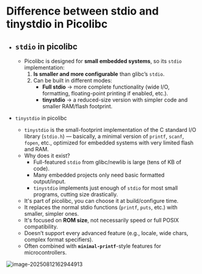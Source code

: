 # Difference between stdio and tinystdio in Picolibc

- ## `stdio` in picolibc

  - Picolibc is designed for **small embedded systems**, so its `stdio` implementation:
    1. **Is smaller and more configurable** than glibc’s `stdio`.
    2. Can be built in different modes:
       - **Full stdio** → more complete functionality (wide I/O, formatting, floating-point printing if enabled, etc.).
       - **tinystdio** → a reduced-size version with simpler code and smaller RAM/flash footprint.

- `tinystdio` in picolibc

  - `tinystdio` is the small-footprint implementation of the C standard I/O library (`stdio.h`) — basically, a minimal version of `printf`, `scanf`, `fopen`, etc., optimized for embedded systems with very limited flash and RAM.
  - Why does it exist?
    - Full-featured `stdio` from glibc/newlib is large (tens of KB of code).
    - Many embedded projects only need basic formatted output/input.
    - `tinystdio` implements just enough of `stdio` for most small programs, cutting size drastically.
  - It's part of picolibc, you can choose it at build/configure time.
  - It replaces the normal stdio functions (`printf`, `puts`, etc.) with smaller, simpler ones.
  - It's focused on **ROM size**, not necessarily speed or full POSIX compatibility.
  - Doesn’t support every advanced feature (e.g., locale, wide chars, complex format specifiers).
  - Often combined with **`minimal-printf`**-style features for microcontrollers.

![image-20250812162944913](C:\Users\hp\AppData\Roaming\Typora\typora-user-images\image-20250812162944913.png)